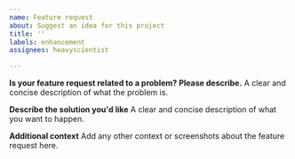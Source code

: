 ```yaml
---
name: Feature request
about: Suggest an idea for this project
title: ''
labels: enhancement
assignees: heavyscientist

---
```


**Is your feature request related to a problem? Please describe.**
A clear and concise description of what the problem is.

**Describe the solution you'd like**
A clear and concise description of what you want to happen.

**Additional context**
Add any other context or screenshots about the feature request here.
